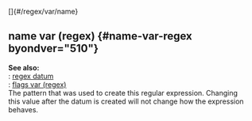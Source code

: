 []{#/regex/var/name}    
## name var (regex) {#name-var-regex byondver="510"}    
**See also:**    
:   [regex datum](/ref/regex)    
:   [flags var (regex)](/ref/regex/var/flags)    
The pattern that was used to create this regular expression. Changing    
this value after the datum is created will not change how the expression    
behaves.  